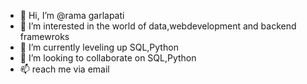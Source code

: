 - 👋 Hi, I’m @rama garlapati
- 👀 I’m interested in the world of data,webdevelopment and backend framewroks
- 🌱 I’m currently leveling up SQL,Python 
- 💞️ I’m looking to collaborate on SQL,Python
- 📫 reach me via email

<!---
ramagarlapati/ramagarlapati is a ✨ special ✨ repository because its `README.md` (this file) appears on your GitHub profile.
You can click the Preview link to take a look at your changes.
--->
